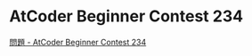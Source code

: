 AtCoder Beginner Contest 234
===

[問題 - AtCoder Beginner Contest 234](https://atcoder.jp/contests/abc234/tasks)
